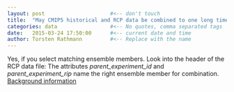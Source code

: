 ```yaml
---
layout: post                     #<-- don't touch
title:  "May CMIP5 historical and RCP data be combined to one long time series?" #<-- keep the quotes " ... "
categories: data                 #<-- No quotes, comma separated tags
date:   2015-03-24 17:50:00      #<-- current date and time
author: Torsten Rathmann         #<-- Replace with the name
---
```


Yes, if you select matching ensemble members. Look into the header of the RCP data file: The attributes *parent_experiment_id* and *parent_experiment_rip* name the right ensemble member for combination. [Background information][IS-ENES CMIP5 data structure] 

[IS-ENES CMIP5 data structure]: https://verc.enes.org/community/projects-and-partnerships/projects/cmip5/datastructure
